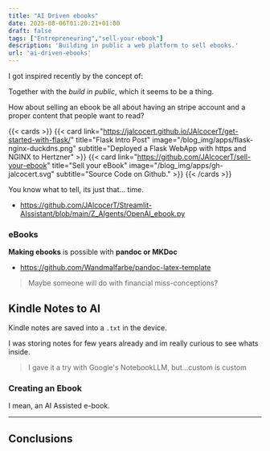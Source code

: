 ```yaml
---
title: "AI Driven ebooks"
date: 2025-08-06T01:20:21+01:00
draft: false
tags: ["Entrepreneuring","sell-your-ebook"]
description: 'Building in public a web platform to sell ebooks.'
url: 'ai-driven-ebooks'
---
```



I got inspired recently by the concept of:

Together with the *build in public*, which it seems to be a thing.

How about selling an ebook be all about having an stripe account and a proper content that people want to read?

{{< cards >}}
  {{< card link="https://jalcocert.github.io/JAlcocerT/get-started-with-flask/" title="Flask Intro Post" image="/blog_img/apps/flask-nginx-duckdns.png" subtitle="Deployed a Flask WebApp with https and NGINX to Hertzner" >}}
  {{< card link="https://github.com/JAlcocerT/sell-your-ebook" title="Sell your eBook" image="/blog_img/apps/gh-jalcocert.svg" subtitle="Source Code on Github." >}}
{{< /cards >}}

You know what to tell, its just that... time.

* https://github.com/JAlcocerT/Streamlit-AIssistant/blob/main/Z_AIgents/OpenAI_ebook.py

### eBooks

**Making ebooks** is possible with **pandoc or MKDoc**

* https://github.com/Wandmalfarbe/pandoc-latex-template

> Maybe someone will do with financial miss-conceptions?

## Kindle Notes to AI

Kindle notes are saved into a `.txt` in the device.

I was storing notes for few years already and im really curious to see whats inside.

> I gave it a try with Google's NotebookLLM, but...custom is custom

### Creating an Ebook

I mean, an AI Assisted e-book.

---

## Conclusions